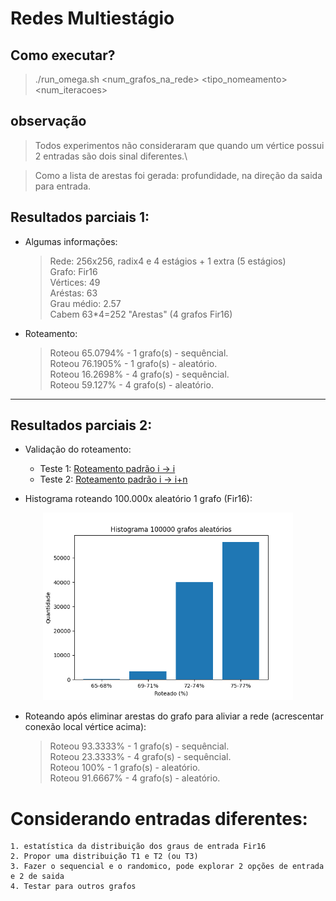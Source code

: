 # Redes Multiestágio


## Como executar?

> ./run_omega.sh <num_grafos_na_rede> <tipo_nomeamento> <num_iteracoes>

## observação

> Todos experimentos não consideraram que quando um vértice possui 2 entradas 
são dois sinal diferentes.\

> Como a lista de arestas foi gerada: profundidade, na direção da saida para entrada.

## Resultados parciais 1:

* Algumas informações:

    > Rede: 256x256, radix4 e 4 estágios + 1 extra (5 estágios)\
    > Grafo:              Fir16\
    > Vértices:           49\
    > Aréstas:            63\
    > Grau médio:         2.57\
    > Cabem 63*4=252 "Arestas" (4 grafos Fir16)

* Roteamento:

    > Roteou 65.0794% - 1 grafo(s) - sequêncial.\
    > Roteou 76.1905% - 1 grafo(s) - aleatório.\
    > Roteou 16.2698% - 4 grafo(s) - sequêncial.\
    > Roteou 59.127%  - 4 grafo(s) - aleatório.

<hr/>

## Resultados parciais 2:

* Validação do roteamento:
    - Teste 1: [Roteamento padrão i -> i](./misc/results/route_pattern_test1.txt)
    - Teste 2: [Roteamento padrão i -> i+n](./misc/results/route_pattern_test2.txt)

* Histograma roteando 100.000x aleatório 1 grafo (Fir16):

<p align="center">
    <img src="./misc/results/100000rand.png" width="400" height="300"/>
</p>

* Roteando após eliminar arestas do grafo para aliviar a rede (acrescentar conexão local vértice acima):

    > Roteou 93.3333% - 1 grafo(s) - sequêncial.\
    > Roteou 23.3333% - 4 grafo(s) - sequêncial.\
    > Roteou 100%     - 1 grafo(s) - aleatório.\
    > Roteou 91.6667% - 4 grafo(s) - aleatório.
   
# Considerando entradas diferentes:
    1. estatística da distribuição dos graus de entrada Fir16 
    2. Propor uma distribuição T1 e T2 (ou T3)
    3. Fazer o sequencial e o randomico, pode explorar 2 opções de entrada e 2 de saida
    4. Testar para outros grafos 
